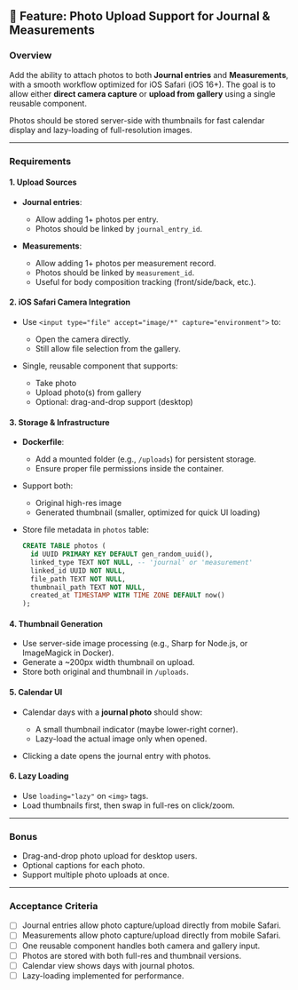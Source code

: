 ## 📸 Feature: Photo Upload Support for Journal & Measurements

### **Overview**

Add the ability to attach photos to both **Journal entries** and **Measurements**, with a smooth workflow optimized for iOS Safari (iOS 16+). The goal is to allow either **direct camera capture** or **upload from gallery** using a single reusable component.

Photos should be stored server-side with thumbnails for fast calendar display and lazy-loading of full-resolution images.

---

### **Requirements**

#### 1. Upload Sources

- **Journal entries**:
  - Allow adding 1+ photos per entry.
  - Photos should be linked by `journal_entry_id`.

- **Measurements**:
  - Allow adding 1+ photos per measurement record.
  - Photos should be linked by `measurement_id`.
  - Useful for body composition tracking (front/side/back, etc.).

#### 2. iOS Safari Camera Integration

- Use `<input type="file" accept="image/*" capture="environment">` to:
  - Open the camera directly.
  - Still allow file selection from the gallery.

- Single, reusable component that supports:
  - Take photo
  - Upload photo(s) from gallery
  - Optional: drag-and-drop support (desktop)

#### 3. Storage & Infrastructure

- **Dockerfile**:
  - Add a mounted folder (e.g., `/uploads`) for persistent storage.
  - Ensure proper file permissions inside the container.

- Support both:
  - Original high-res image
  - Generated thumbnail (smaller, optimized for quick UI loading)

- Store file metadata in `photos` table:

  ```sql
  CREATE TABLE photos (
    id UUID PRIMARY KEY DEFAULT gen_random_uuid(),
    linked_type TEXT NOT NULL, -- 'journal' or 'measurement'
    linked_id UUID NOT NULL,
    file_path TEXT NOT NULL,
    thumbnail_path TEXT NOT NULL,
    created_at TIMESTAMP WITH TIME ZONE DEFAULT now()
  );
  ```

#### 4. Thumbnail Generation

- Use server-side image processing (e.g., Sharp for Node.js, or ImageMagick in Docker).
- Generate a \~200px width thumbnail on upload.
- Store both original and thumbnail in `/uploads`.

#### 5. Calendar UI

- Calendar days with a **journal photo** should show:
  - A small thumbnail indicator (maybe lower-right corner).
  - Lazy-load the actual image only when opened.

- Clicking a date opens the journal entry with photos.

#### 6. Lazy Loading

- Use `loading="lazy"` on `<img>` tags.
- Load thumbnails first, then swap in full-res on click/zoom.

---

### **Bonus**

- Drag-and-drop photo upload for desktop users.
- Optional captions for each photo.
- Support multiple photo uploads at once.

---

### **Acceptance Criteria**

- [ ] Journal entries allow photo capture/upload directly from mobile Safari.
- [ ] Measurements allow photo capture/upload directly from mobile Safari.
- [ ] One reusable component handles both camera and gallery input.
- [ ] Photos are stored with both full-res and thumbnail versions.
- [ ] Calendar view shows days with journal photos.
- [ ] Lazy-loading implemented for performance.
